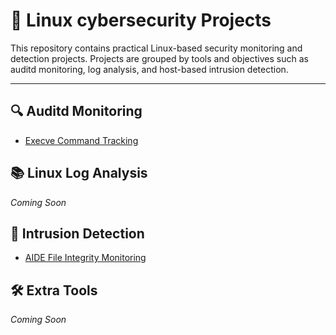 # 🐧 Linux cybersecurity Projects

This repository contains practical Linux-based security monitoring and detection projects. Projects are grouped by tools and objectives such as auditd monitoring, log analysis, and host-based intrusion detection.

---

## 🔍 Auditd Monitoring

- [Execve Command Tracking](./auditd-monitoring/01-execve-command-tracking)

## 📚 Linux Log Analysis

*Coming Soon*

## 🧪 Intrusion Detection
  
- [AIDE File Integrity Monitoring](./intrusion-detection/01-aide-file-integrity-monitoring)


## 🛠️ Extra Tools

*Coming Soon*
